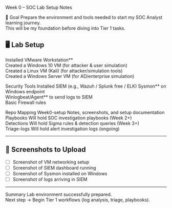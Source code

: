 Week 0 – SOC Lab Setup Notes

🎯 Goal
Prepare the environment and tools needed to start my SOC Analyst learning journey.  
This will be my foundation before diving into Tier 1 tasks.


## 🖥️ Lab Setup
Installed VMware Workstation**  
Created a Windows 10 VM (for attacker & user simulation)  
Created a Linux VM (Kali) (for attacker/simulation tools)  
Created a Windows Server VM (for AD/enterprise simulation)  


Security Tools Installed
SIEM (e.g., Wazuh / Splunk free / ELK)
Sysmon** on Windows endpoint  
Winlogbeat/Agent** to send logs to SIEM  
Basic Firewall rules  


Repo Mapping
Week0-setup      Notes, screenshots, and setup documentation  
Playbooks        Will hold SOC investigation playbooks (Week 2+)  
Detections       Will hold Sigma rules & detection queries (Week 3+)  
Triage-logs      Will hold alert investigation logs (ongoing)  

---

## 📸 Screenshots to Upload
- [ ] Screenshot of VM networking setup  
- [ ] Screenshot of SIEM dashboard running  
- [ ] Screenshot of Sysmon installed on Windows  
- [ ] Screenshot of logs arriving in SIEM  

---

Summary
Lab environment successfully prepared.  
Next step → Begin Tier 1 workflows (log analysis, triage, playbooks).
